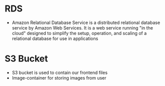 # RDS

- Amazon Relational Database Service is a distributed relational database service by Amazon Web Services. It is a web service running "in the cloud" designed to simplify the setup, operation, and scaling of a relational database for use in applications


# S3 Bucket 
 - S3 bucket is used to contain our frontend files
 - Image-container for storing images from user